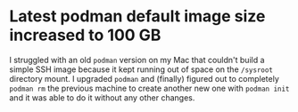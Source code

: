 # Latest podman default image size increased to 100 GB

I struggled with an old `podman` version on my Mac that couldn't build a simple SSH image because it kept running out of space on the `/sysroot` directory mount. I upgraded `podman` and (finally) figured out to completely `podman rm` the previous machine to create another new one with `podman init` and it was able to do it without any other changes.
